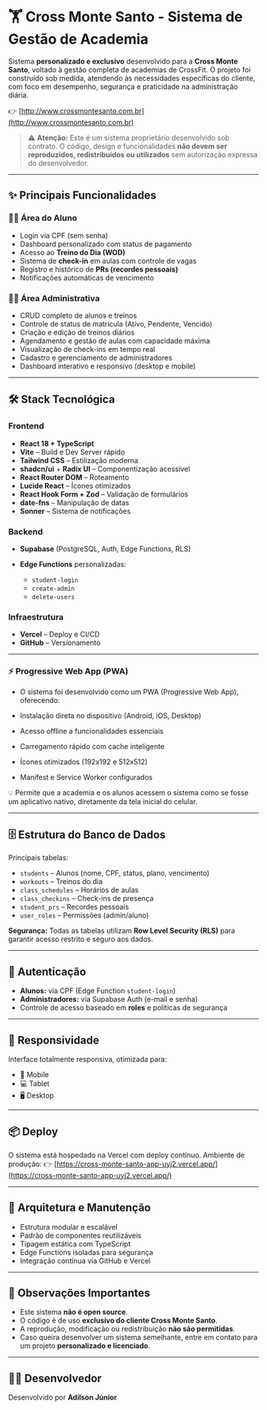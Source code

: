 # 🏋️ Cross Monte Santo - Sistema de Gestão de Academia

Sistema **personalizado e exclusivo** desenvolvido para a **Cross Monte Santo**, voltado à gestão completa de academias de CrossFit.
O projeto foi construído sob medida, atendendo às necessidades específicas do cliente, com foco em desempenho, segurança e praticidade na administração diária.

👉 [http://www.crossmontesanto.com.br](http://www.crossmontesanto.com.br)

> ⚠️ **Atenção:** Este é um sistema proprietário desenvolvido sob contrato.
> O código, design e funcionalidades **não devem ser reproduzidos, redistribuídos ou utilizados** sem autorização expressa do desenvolvedor.

---

## ✨ Principais Funcionalidades

### 👨‍🎓 Área do Aluno

* Login via CPF (sem senha)
* Dashboard personalizado com status de pagamento
* Acesso ao **Treino do Dia (WOD)**
* Sistema de **check-in** em aulas com controle de vagas
* Registro e histórico de **PRs (recordes pessoais)**
* Notificações automáticas de vencimento

### 👨‍💼 Área Administrativa

* CRUD completo de alunos e treinos
* Controle de status de matrícula (Ativo, Pendente, Vencido)
* Criação e edição de treinos diários
* Agendamento e gestão de aulas com capacidade máxima
* Visualização de check-ins em tempo real
* Cadastro e gerenciamento de administradores
* Dashboard interativo e responsivo (desktop e mobile)

---

## 🛠️ Stack Tecnológica

### Frontend

* **React 18 + TypeScript**
* **Vite** – Build e Dev Server rápido
* **Tailwind CSS** – Estilização moderna
* **shadcn/ui** + **Radix UI** – Componentização acessível
* **React Router DOM** – Roteamento
* **Lucide React** – Ícones otimizados
* **React Hook Form + Zod** – Validação de formulários
* **date-fns** – Manipulação de datas
* **Sonner** – Sistema de notificações

### Backend

* **Supabase** (PostgreSQL, Auth, Edge Functions, RLS)
* **Edge Functions** personalizadas:

  * `student-login`
  * `create-admin`
  * `delete-users`

### Infraestrutura

* **Vercel** – Deploy e CI/CD
* **GitHub** – Versionamento

---

### ⚡ Progressive Web App (PWA)

* O sistema foi desenvolvido como um PWA (Progressive Web App), oferecendo:

* Instalação direta no dispositivo (Android, iOS, Desktop)

* Acesso offline a funcionalidades essenciais

* Carregamento rápido com cache inteligente

* Ícones otimizados (192x192 e 512x512)

* Manifest e Service Worker configurados

💡 Permite que a academia e os alunos acessem o sistema como se fosse um aplicativo nativo, diretamente da tela inicial do celular.

---

## 🗄️ Estrutura do Banco de Dados

Principais tabelas:

* `students` – Alunos (nome, CPF, status, plano, vencimento)
* `workouts` – Treinos do dia
* `class_schedules` – Horários de aulas
* `class_checkins` – Check-ins de presença
* `student_prs` – Recordes pessoais
* `user_roles` – Permissões (admin/aluno)

**Segurança:**
Todas as tabelas utilizam **Row Level Security (RLS)** para garantir acesso restrito e seguro aos dados.

---

## 🔐 Autenticação

* **Alunos:** via CPF (Edge Function `student-login`)
* **Administradores:** via Supabase Auth (e-mail e senha)
* Controle de acesso baseado em **roles** e políticas de segurança

---

## 📱 Responsividade

Interface totalmente responsiva, otimizada para:

* 📱 Mobile
* 💻 Tablet
* 🖥️ Desktop

---

## 📦 Deploy

O sistema está hospedado na Vercel com deploy contínuo.
Ambiente de produção:
👉 [https://cross-monte-santo-app-uyj2.vercel.app/](https://cross-monte-santo-app-uyj2.vercel.app/)

---

## 🧩 Arquitetura e Manutenção

* Estrutura modular e escalável
* Padrão de componentes reutilizáveis
* Tipagem estática com TypeScript
* Edge Functions isoladas para segurança
* Integração contínua via GitHub e Vercel

---

## 🧠 Observações Importantes

* Este sistema **não é open source**.
* O código é de uso **exclusivo do cliente Cross Monte Santo**.
* A reprodução, modificação ou redistribuição **não são permitidas**.
* Caso queira desenvolver um sistema semelhante, entre em contato para um projeto **personalizado e licenciado**.

---

## 👨‍💻 Desenvolvedor

Desenvolvido por **Adilson Júnior**
